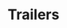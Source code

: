 ---
title: "Trailers"
description: "Gooseneck trailers drop right on site, freeing workspace for all trades. No more costly shuttles from distant warehouses. Just rapid roll-in deployment that gets your crew loading materials the same morning."
image: "../../assets/uploads/hero-trailer.jpg"
features:
  - "Stream live data to your phone, 24/7 nationwide"
  - "Plug-&-Play Power: On-board generator with shore-power option"
  - "Commercial-grade HVAC + humidifier/de-humidifier lock temperature"
  - "We deliver, level, and dial-in climate in under 30 minutes"
specifications:
  - label: "Length"
    value: "20 to 40 feet"
  - label: "Height"
    value: "8 to 9 feet 5 inches"
  - label: "Width"
    value: "8 feet"
  - label: "Power"
    value: "On-board generator with shore-power backup"
  - label: "Climate Control"
    value: "Commercial-grade HVAC with humidity control"
order_button_text: "Get Trailer Quote"
--- 